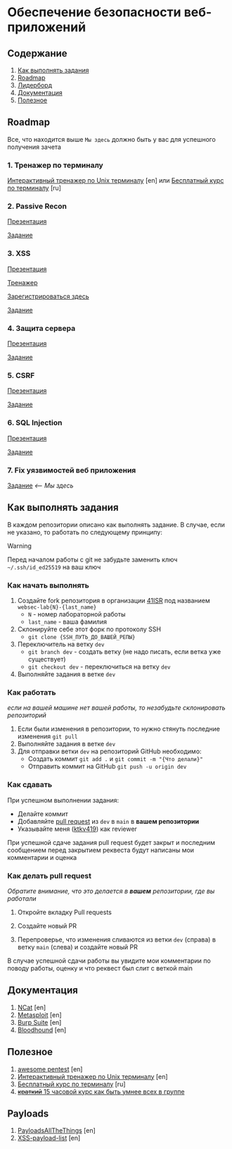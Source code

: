 # Обеспечение безопасности веб-приложений

## Содержание

1. [Как выполнять задания](#как-выполнять-задания)
1. [Roadmap](#roadmap)
1. [Лидерборд](./leaderboard.ods)
1. [Документация](#документация)
1. [Полезное](#полезное)

## Roadmap

Все, что находится выше `Мы здесь` должно быть у вас для успешного получения зачета

### 1. Тренажер по терминалу

[Интерактивный тренажер по Unix терминалу](https://www.terminaltutor.com/) [en]
или
[Бесплатный курс по терминалу](https://ru.hexlet.io/courses/cli-basics) [ru]

### 2. Passive Recon

[Презентация](https://ktkv-presentations.github.io/websec-2)

[Задание](https://github.com/41ISR/websec-lab1)

### 3. XSS

[Презентация](https://ktkv-presentations.github.io/websec-3)

[Тренажер](https://xss-game.appspot.com/) 

[Зарегистрироваться здесь](https://play.picoctf.org/)

[Задание](https://github.com/41ISR/websec-lab2)

### 4. Защита сервера

[Презентация](https://ktkv-presentations.github.io/websec-4)

[Задание](https://github.com/41ISR/websec-lab4)

### 5. CSRF

[Презентация](https://ktkv-presentations.github.io/websec-4)

[Задание](https://github.com/41ISR/websec-lab4)

### 6. SQL Injection

[Презентация](https://ktkv-presentations.github.io/websec-6)

[Задание](https://github.com/41ISR/websec-lab6)

### 7. Fix уязвимостей веб приложения

[Задание](https://github.com/41ISR/websec-lab7) _<-- Мы здесь_

## Как выполнять задания

В каждом репозитории описано как выполнять задание. В случае, если не указано, то работать по следующему принципу:

> [!warning]
> Перед началом работы с git не забудьте заменить ключ `~/.ssh/id_ed25519` на ваш ключ

### Как начать выполнять

1. Создайте fork репозитория в организации [41ISR](https://github.com/41ISR) под названием `websec-lab{N}-{last_name}`
    - `N` - номер лабораторной работы
    - `last_name` - ваша фамилия
2. Склонируйте себе этот форк по протоколу SSH
    - `git clone {SSH_ПУТЬ_ДО_ВАШЕЙ_РЕПЫ}`
3. Переключитель на ветку `dev`
    - `git branch dev` - создать ветку (не надо писать, если ветка уже существует)
    - `git checkout dev` - переключиться на ветку `dev`
4. Выполняйте задания в ветке `dev`

### Как работать

_если на вашей машине нет вашей работы, то незабудьте склонировать репозиторий_

1. Если были изменения в репозитории, то нужно стянуть последние изменения `git pull`
2. Выполняйте задания в ветке `dev`
3. Для отправки ветки `dev` на репозиторий GitHub необходимо:
    - Создать коммит `git add .` и `git commit -m "{Что делали}"`
    - Отправить коммит на GitHub `git push -u origin dev`

### Как сдавать

При успешном выполнении задания:

-   Делайте коммит
-   Добавляйте [pull request](#как-делать-pull-request) из `dev` в `main` в **вашем репозитории**
-   Указывайте меня ([ktkv419](https://github.com/ktkv419)) как reviewer

При успешной сдаче задания pull request будет закрыт и последним сообщением перед закрытием реквеста будут написаны мои комментарии и оценка

### Как делать pull request

_Обратите внимание, что это делается в **вашем** репозитории, где вы работали_

1. Откройте вкладку Pull requests

2. Создайте новый PR

3. Перепроверье, что изменения сливаются из ветки `dev` (справа) в ветку `main` (слева) и создайте новый PR

В случае успешной сдачи работы вы увидите мои комментарии по поводу работы, оценку и что реквест был слит с веткой main

## Документация

1. [NCat](https://nmap.org/ncat/guide/index.html) [en]
2. [Metasploit](https://docs.metasploit.com/) [en]
3. [Burp Suite](https://portswigger.net/burp) [en]
4. [Bloodhound](https://bloodhound.readthedocs.io/en/latest/index.html) [en]

## Полезное

1. [awesome pentest](https://github.com/enaqx/awesome-pentest) [en]
2. [Интерактивный тренажер по Unix терминалу](https://www.terminaltutor.com/) [en]
3. [Бесплатный курс по терминалу](https://ru.hexlet.io/courses/cli-basics) [ru]
4. [~~краткий~~ 15 часовой курс как быть умнее всех в группе](https://www.youtube.com/watch?v=3Kq1MIfTWCE)

## Payloads

1. [PayloadsAllTheThings](https://swisskyrepo.github.io/PayloadsAllTheThings/) [en]
1. [XSS-payload-list](https://github.com/payloadbox/xss-payload-list) [en]
